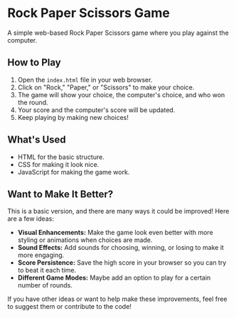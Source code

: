# Rock Paper Scissors Game

A simple web-based Rock Paper Scissors game where you play against the computer.

## How to Play

1.  Open the `index.html` file in your web browser.
2.  Click on "Rock," "Paper," or "Scissors" to make your choice.
3.  The game will show your choice, the computer's choice, and who won the round.
4.  Your score and the computer's score will be updated.
5.  Keep playing by making new choices!

## What's Used

* HTML for the basic structure.
* CSS for making it look nice.
* JavaScript for making the game work.

## Want to Make It Better?

This is a basic version, and there are many ways it could be improved! Here are a few ideas:

* **Visual Enhancements:** Make the game look even better with more styling or animations when choices are made.
* **Sound Effects:** Add sounds for choosing, winning, or losing to make it more engaging.
* **Score Persistence:** Save the high score in your browser so you can try to beat it each time.
* **Different Game Modes:** Maybe add an option to play for a certain number of rounds.

If you have other ideas or want to help make these improvements, feel free to suggest them or contribute to the code!


